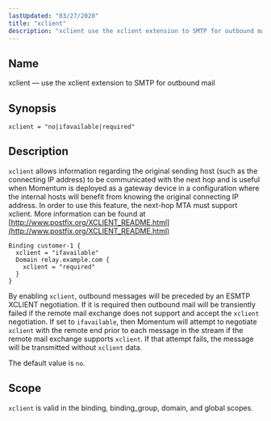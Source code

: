 ```yaml
---
lastUpdated: "03/27/2020"
title: "xclient"
description: "xclient use the xclient extension to SMTP for outbound mail xclient no ifavailable required xclient allows information regarding the original sending host such as the connecting IP address to be communicated with the next hop and is useful when Momentum is deployed as a gateway device in a configuration where..."
---
```


<a name="conf.ref.xclient"></a> 
## Name

xclient — use the xclient extension to SMTP for outbound mail

## Synopsis

`xclient = "no|ifavailable|required"`

<a name="idp27289200"></a> 
## Description

`xclient` allows information regarding the original sending host (such as the connecting IP address) to be communicated with the next hop and is useful when Momentum is deployed as a gateway device in a configuration where the internal hosts will benefit from knowing the original connecting IP address. In order to use this feature, the next-hop MTA must support xclient. More information can be found at [http://www.postfix.org/XCLIENT_README.html](http://www.postfix.org/XCLIENT_README.html)

```
Binding customer-1 {
  xclient = "ifavailable"
  Domain relay.example.com {
    xclient = "required"
  }
}
```

By enabling `xclient`, outbound messages will be preceded by an ESMTP XCLIENT negotiation. If it is required then outbound mail will be transiently failed if the remote mail exchange does not support and accept the `xclient` negotiation. If set to `ifavailable`, then Momentum will attempt to negotiate `xclient` with the remote end prior to each message in the stream if the remote mail exchange supports `xclient`. If that attempt fails, the message will be transmitted without `xclient` data.

The default value is `no`.

<a name="idp27297808"></a> 
## Scope

`xclient` is valid in the binding, binding_group, domain, and global scopes.